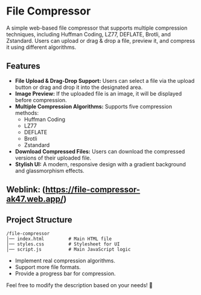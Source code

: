 # File Compressor

A simple web-based file compressor that supports multiple compression techniques, including Huffman Coding, LZ77, DEFLATE, Brotli, and Zstandard. Users can upload or drag & drop a file, preview it, and compress it using different algorithms.

## Features

- **File Upload & Drag-Drop Support:** Users can select a file via the upload button or drag and drop it into the designated area.
- **Image Preview:** If the uploaded file is an image, it will be displayed before compression.
- **Multiple Compression Algorithms:** Supports five compression methods:
  - Huffman Coding
  - LZ77
  - DEFLATE
  - Brotli
  - Zstandard
- **Download Compressed Files:** Users can download the compressed versions of their uploaded file.
- **Stylish UI:** A modern, responsive design with a gradient background and glassmorphism effects.

## Weblink: (https://file-compressor-ak47.web.app/)

## Project Structure

```
/file-compressor
│── index.html         # Main HTML file
│── styles.css         # Stylesheet for UI
│── script.js          # Main JavaScript logic
```

- Implement real compression algorithms.
- Support more file formats.
- Provide a progress bar for compression.

Feel free to modify the description based on your needs! 🚀
